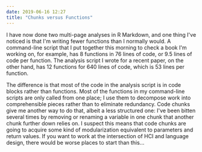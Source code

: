 ```yaml
---
date: 2019-06-16 12:27
title: "Chunks versus Functions"
---
```


I have now done two multi-page analyses in R Markdown,
and one thing I've noticed is that I'm writing fewer functions than I normally would.
A command-line script that I put together this morning to check a book I'm working on,
for example,
has 8 functions in 76 lines of code,
or 9.5 lines of code per function.
The analysis script I wrote for a recent paper,
on the other hand,
has 12 functions for 640 lines of code,
which is 53 lines per function.

The difference is that most of the code in the analysis script
is in code blocks rather than functions.
Most of the functions in my command-line scripts are only called from one place;
I use them to decompose work into comprehensible pieces
rather than to eliminate redundancy.
Code chunks give me another way to do that,
albeit a less structured one:
I've been bitten several times by removing or renaming a variable in one chunk
that another chunk further down relies on.
I suspect this means that code chunks are going to acquire some kind of modularization
equivalent to parameters and return values.
If you want to work at the intersection of HCI and language design,
there would be worse places to start than this...
